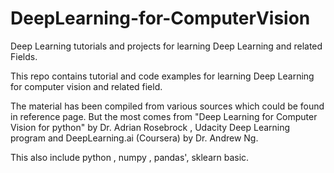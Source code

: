 # DeepLearning-for-ComputerVision

Deep Learning tutorials and projects for learning Deep Learning and related Fields.

This repo contains tutorial and code examples for learning Deep Learning for computer vision and related field.

The material has been compiled from various sources which could be found in reference page. But the most comes from "Deep Learning for 
Computer Vision for python" by Dr. Adrian Rosebrock , Udacity Deep Learning program and DeepLearning.ai (Coursera) by Dr. Andrew Ng.

This also include python , numpy , pandas', sklearn basic. 


